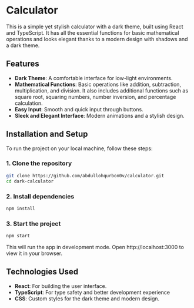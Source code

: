 # Calculator

This is a simple yet stylish calculator with a dark theme, built using React and TypeScript. It has all the essential functions for basic mathematical operations and looks elegant thanks to a modern design with shadows and a dark theme.

## Features

- **Dark Theme**: A comfortable interface for low-light environments.
- **Mathematical Functions**: Basic operations like addition, subtraction, multiplication, and division. It also includes additional functions such as square root, squaring numbers, number inversion, and percentage calculation.
- **Easy Input**: Smooth and quick input through buttons.
- **Sleek and Elegant Interface**: Modern animations and a stylish design.


## Installation and Setup

To run the project on your local machine, follow these steps:

### 1. Clone the repository

```bash
git clone https://github.com/abdullohqurbon0v/calculator.git
cd dark-calculator
```
### 2. Install dependencies

```bash
npm install
```
### 3. Start the project

```bash
npm start
```

This will run the app in development mode. Open http://localhost:3000 to view it in your browser.

## Technologies Used

- **React**: For building the user interface.
- **TypeScript**: For type safety and better development experience
- **CSS**: Custom styles for the dark theme and modern design.

